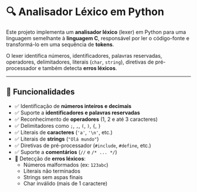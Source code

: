 # 🔍 Analisador Léxico em Python

Este projeto implementa um **analisador léxico** (lexer) em Python para uma linguagem semelhante à **linguagem C**, responsável por ler o código-fonte e transformá-lo em uma sequência de **tokens**.

O lexer identifica números, identificadores, palavras reservadas, operadores, delimitadores, literais (`char`, `string`), diretivas de pré-processador e também detecta **erros léxicos**.

---

## 📌 Funcionalidades

- ✅ Identificação de **números inteiros e decimais**
- ✅ Suporte a **identificadores e palavras reservadas**
- ✅ Reconhecimento de **operadores** (1, 2 e até 3 caracteres)
- ✅ Delimitadores como `;`, `,`, `(`, `)`, `{`, `}`
- ✅ Literais de **caracteres** (`'a'`, `'\n'`, etc.)
- ✅ Literais de **strings** (`"Olá mundo"`)
- ✅ Diretivas de pré-processador (`#include`, `#define`, etc.)
- ✅ Suporte a **comentários** (`//` e `/* ... */`)
- 🚨 Detecção de **erros léxicos**:
  - Números malformados (ex: `123abc`)
  - Literais não terminados
  - Strings sem aspas finais
  - Char inválido (mais de 1 caractere)

